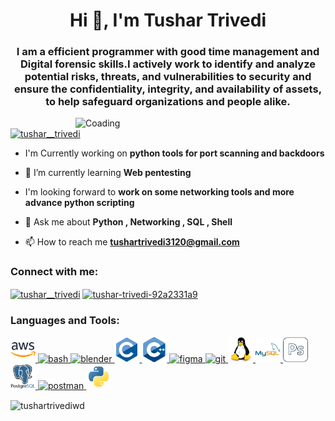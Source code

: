<h1 align="center">Hi 👋, I'm Tushar Trivedi</h1>
<h3 align="center">I am a efficient programmer with good time management and Digital forensic skills.I actively work to identify and analyze potential risks, threats, and vulnerabilities to security and ensure the confidentiality, integrity, and availability of assets, to help safeguard organizations and people alike. </h3>
<img align="right" alt="Coading" width="400" src="https://media4.giphy.com/media/qgQUggAC3Pfv687qPC/giphy.gif?cid=ecf05e47p5ys1i8nx140b0bpny58bnmpp9p4rwjzxg4fcnth&rid=giphy.gif&ct=g">

<p align="left"> <a href="https://twitter.com/tushar__trivedi" target="blank"><img src="https://img.shields.io/twitter/follow/tushar__trivedi?logo=twitter&style=for-the-badge" alt="tushar__trivedi" /></a> </p>

- I'm Currently working on **python tools for port scanning and backdoors**

- 🌱 I’m currently learning **Web pentesting**

- I'm looking forward to **work on some networking tools and more advance python scripting**

- 💬 Ask me about **Python , Networking , SQL , Shell**

- 📫 How to reach me **tushartrivedi3120@gmail.com**

<h3 align="left">Connect with me:</h3>
<p align="left">
<a href="https://twitter.com/tushar__trivedi" target="blank"><img align="center" src="https://raw.githubusercontent.com/rahuldkjain/github-profile-readme-generator/master/src/images/icons/Social/twitter.svg" alt="tushar__trivedi" height="30" width="40" /></a>
<a href="https://linkedin.com/in/tushar-trivedi-92a2331a9" target="blank"><img align="center" src="https://raw.githubusercontent.com/rahuldkjain/github-profile-readme-generator/master/src/images/icons/Social/linked-in-alt.svg" alt="tushar-trivedi-92a2331a9" height="30" width="40" /></a>
</p>

<h3 align="left">Languages and Tools:</h3>
<p align="left"> <a href="https://aws.amazon.com" target="_blank" rel="noreferrer"> <img src="https://raw.githubusercontent.com/devicons/devicon/master/icons/amazonwebservices/amazonwebservices-original-wordmark.svg" alt="aws" width="40" height="40"/> </a> <a href="https://www.gnu.org/software/bash/" target="_blank" rel="noreferrer"> <img src="https://www.vectorlogo.zone/logos/gnu_bash/gnu_bash-icon.svg" alt="bash" width="40" height="40"/> </a> <a href="https://www.blender.org/" target="_blank" rel="noreferrer"> <img src="https://download.blender.org/branding/community/blender_community_badge_white.svg" alt="blender" width="40" height="40"/> </a> <a href="https://www.cprogramming.com/" target="_blank" rel="noreferrer"> <img src="https://raw.githubusercontent.com/devicons/devicon/master/icons/c/c-original.svg" alt="c" width="40" height="40"/> </a> <a href="https://www.w3schools.com/cpp/" target="_blank" rel="noreferrer"> <img src="https://raw.githubusercontent.com/devicons/devicon/master/icons/cplusplus/cplusplus-original.svg" alt="cplusplus" width="40" height="40"/> </a> <a href="https://www.figma.com/" target="_blank" rel="noreferrer"> <img src="https://www.vectorlogo.zone/logos/figma/figma-icon.svg" alt="figma" width="40" height="40"/> </a> <a href="https://git-scm.com/" target="_blank" rel="noreferrer"> <img src="https://www.vectorlogo.zone/logos/git-scm/git-scm-icon.svg" alt="git" width="40" height="40"/> </a> <a href="https://www.linux.org/" target="_blank" rel="noreferrer"> <img src="https://raw.githubusercontent.com/devicons/devicon/master/icons/linux/linux-original.svg" alt="linux" width="40" height="40"/> </a> <a href="https://www.mysql.com/" target="_blank" rel="noreferrer"> <img src="https://raw.githubusercontent.com/devicons/devicon/master/icons/mysql/mysql-original-wordmark.svg" alt="mysql" width="40" height="40"/> </a> <a href="https://www.photoshop.com/en" target="_blank" rel="noreferrer"> <img src="https://raw.githubusercontent.com/devicons/devicon/master/icons/photoshop/photoshop-line.svg" alt="photoshop" width="40" height="40"/> </a> <a href="https://www.postgresql.org" target="_blank" rel="noreferrer"> <img src="https://raw.githubusercontent.com/devicons/devicon/master/icons/postgresql/postgresql-original-wordmark.svg" alt="postgresql" width="40" height="40"/> </a> <a href="https://postman.com" target="_blank" rel="noreferrer"> <img src="https://www.vectorlogo.zone/logos/getpostman/getpostman-icon.svg" alt="postman" width="40" height="40"/> </a> <a href="https://www.python.org" target="_blank" rel="noreferrer"> <img src="https://raw.githubusercontent.com/devicons/devicon/master/icons/python/python-original.svg" alt="python" width="40" height="40"/> </a> </p>

<p><img align="center" src="https://github-readme-stats.vercel.app/api/top-langs?username=tushartrivediwd&show_icons=true&locale=en&layout=compact" alt="tushartrivediwd" /></p>
